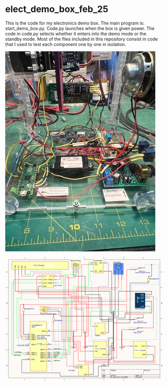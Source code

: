 # elect_demo_box_feb_25
This is the code for my electronics demo box.  The main program is: start_demo_box.py.  Code.py launches when the box is given power.  The code in code.py selects whether it enters into the demo mode or the standby mode.
Most of the flies included in this repository consist in code that I used to test each component one by one in isolation.

![back view of the box](back_of_box.jpg)

![Image of the schematic for this project](schematic_2.png)
